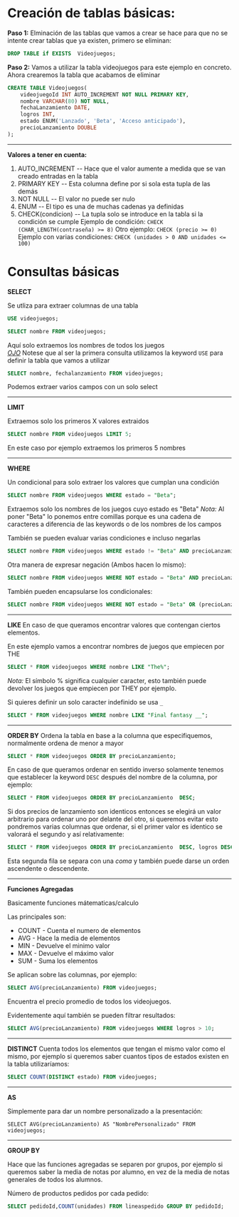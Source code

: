 # Creación de tablas básicas:

**Paso 1:**
Elminación de las tablas que vamos a crear se hace para que no se intente crear tablas que ya existen, primero se eliminan:

```SQL
DROP TABLE if EXISTS  Videojuegos;
```

**Paso 2:**
Vamos a utilizar la tabla videojuegos para este ejemplo en concreto.
Ahora crearemos la tabla que acabamos de eliminar

```SQL
CREATE TABLE Videojuegos(
	videojuegoId INT AUTO_INCREMENT NOT NULL PRIMARY KEY,
	nombre VARCHAR(80) NOT NULL,
	fechaLanzamiento DATE,
	logros INT,
	estado ENUM('Lanzado', 'Beta', 'Acceso anticipado'),
	precioLanzamiento DOUBLE
);
```


---
**Valores a tener en cuenta:**

1. AUTO_INCREMENT -- Hace que el valor aumente a medida que se van creado entradas en la tabla
2. PRIMARY KEY -- Esta columna define por si sola esta tupla de las demás
3. NOT NULL -- El valor no puede ser nulo
4. ENUM -- El tipo es una de muchas cadenas ya definidas
5. CHECK(condicion) -- La tupla solo se introduce en la tabla si la condición se cumple
	Ejemplo de condición: `CHECK (CHAR_LENGTH(contraseña) >= 8)`
	Otro ejemplo: `CHECK (precio >= 0)`
	Ejemplo con varias condiciones: `CHECK (unidades > 0 AND unidades <= 100)`

# Consultas básicas

**SELECT**

Se utliza para extraer columnas de una tabla

```SQL
USE videojuegos;

SELECT nombre FROM videojuegos;
```

Aquí solo extraemos los nombres de todos los juegos  
<ins>*OJO*</ins> Notese que al ser la primera consulta utilizamos la keyword `USE` para definir la tabla que vamos a utilizar

```SQL
SELECT nombre, fechalanzamiento FROM videojuegos;
```
Podemos extraer varios campos con un solo select
* * *

**LIMIT**

Extraemos solo los primeros X valores extraidos

```SQL
SELECT nombre FROM videojuegos LIMIT 5;
```

En este caso por ejemplo extraemos los primeros 5 nombres

* * *

**WHERE**

Un condicional para solo extraer los valores que cumplan una condición

```SQL
SELECT nombre FROM videojuegos WHERE estado = "Beta";
```

Extraemos solo los nombres de los juegos cuyo estado es "Beta"
*Nota:* Al poner "Beta" lo ponemos entre comillas porque es una cadena de caracteres a diferencia de las keywords o de los nombres de los campos

También se pueden evaluar varias condiciones e incluso negarlas

```SQL
SELECT nombre FROM videojuegos WHERE estado != "Beta" AND precioLanzamiento >= 60;
```

Otra manera de expresar negación (Ambos hacen lo mismo):
```SQL
SELECT nombre FROM videojuegos WHERE NOT estado = "Beta" AND precioLanzamiento >= 60;
```

También pueden encapsularse los condicionales:
```SQL
SELECT nombre FROM videojuegos WHERE NOT estado = "Beta" OR (precioLanzamiento >= 60 AND precioLanzamiento <= 70);
```
---
**LIKE**
En caso de que queramos encontrar valores que contengan ciertos elementos.

En este ejemplo vamos a encontrar nombres de juegos que empiecen por THE

```SQL
SELECT * FROM videojuegos WHERE nombre LIKE "The%";
```

*Nota:* El símbolo % significa cualquier caracter, esto también puede devolver los juegos que empiecen por THEY por ejemplo.

Si quieres definir un solo caracter indefinido se usa `_`

```SQL
SELECT * FROM videojuegos WHERE nombre LIKE "Final fantasy __";
```

---
**ORDER BY**
Ordena la tabla en base a la columna que especifiquemos, normalmente ordena de menor a mayor

```SQL
SELECT * FROM videojuegos ORDER BY precioLanzamiento;
```

En caso de que queramos ordenar en sentido inverso solamente tenemos que establecer la keyword `DESC` después del nombre de la columna, por ejemplo:

```SQL
SELECT * FROM videojuegos ORDER BY precioLanzamiento  DESC;
```

Si dos precios de lanzamiento son identicos entonces se elegirá un valor arbitrario para ordenar uno por delante del otro, si queremos evitar esto pondremos varias columnas que ordenar, si el primer valor es identico se valorará el segundo y así relativamente:

```SQL
SELECT * FROM videojuegos ORDER BY precioLanzamiento  DESC, logros DESC;
```

Esta segunda fila se separa con una *coma* y también puede darse un orden ascendente o descendente.

---
**Funciones Agregadas**

Basicamente funciones mátematicas/calculo

Las principales son:
- COUNT - Cuenta el numero de elementos
- AVG - Hace la media de elementos
- MIN - Devuelve el minimo valor
- MAX - Devuelve el máximo valor
- SUM - Suma los elementos

Se aplican sobre las columnas, por ejemplo:
```SQL
SELECT AVG(precioLanzamiento) FROM videojuegos;
```

Encuentra el precio promedio de todos los videojuegos.

Evidentemente aquí también se pueden filtrar resultados:

```SQL
SELECT AVG(precioLanzamiento) FROM videojuegos WHERE logros > 10;
```

---
**DISTINCT**
Cuenta todos los elementos que tengan el mismo valor como el mismo, por ejemplo si queremos saber cuantos tipos de estados existen en la tabla utilizaríamos:

```SQL
SELECT COUNT(DISTINCT estado) FROM videojuegos;
```

---
**AS**

Simplemente para dar un nombre personalizado a la presentación:

```
SELECT AVG(precioLanzamiento) AS "NombrePersonalizado" FROM videojuegos;
```

---
**GROUP BY**

Hace que las funciones agregadas se separen por grupos, por ejemplo si queremos saber la media de notas por alumno, en vez de la media de notas generales de todos los alumnos.

Número de productos pedidos por cada pedido:

```SQL
SELECT pedidoId,COUNT(unidades) FROM lineaspedido GROUP BY pedidoId;
```